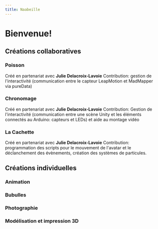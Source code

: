 ```yaml
---
title: Naabeille
---
```

# Bienvenue!

## Créations collaboratives

### Poisson
Créé en partenariat avec **Julie Delacroix-Lavoie**
Contribution: gestion de l'interactivité (communication entre le capteur LeapMotion et MadMapper via pureData)

### Chronomage
Créé en partenariat avec **Julie Delacroix-Lavoie**
Contribution: Gestion de l'interactivité (communication entre une scène Unity et les éléments connectés au Arduino: capteurs et LEDs) et aide au montage vidéo

### La Cachette
Créé en partenariat avec **Julie Delacroix-Lavoie**
Contribution: programmation des scripts pour le mouvement de l'avatar et le déclanchement des évènements, création des systèmes de particules.

## Créations individuelles

### Animation

### Bubulles

### Photographie

### Modélisation et impression 3D
